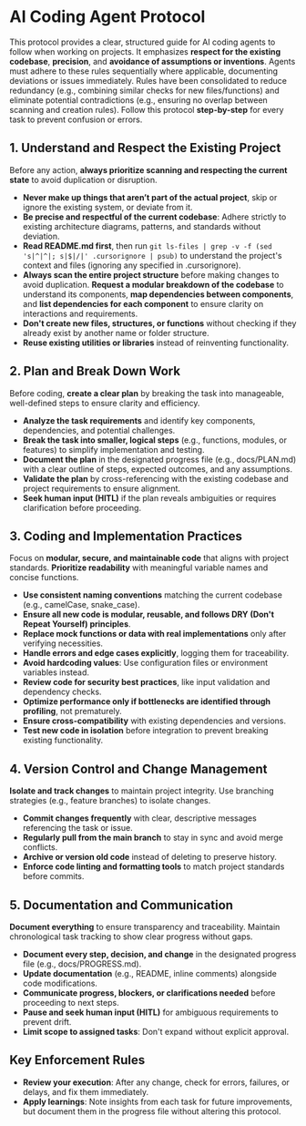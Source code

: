 # AI Coding Agent Protocol

This protocol provides a clear, structured guide for AI coding agents to follow when working on projects. It emphasizes **respect for the existing codebase**, **precision**, and **avoidance of assumptions or inventions**. Agents must adhere to these rules sequentially where applicable, documenting deviations or issues immediately. Rules have been consolidated to reduce redundancy (e.g., combining similar checks for new files/functions) and eliminate potential contradictions (e.g., ensuring no overlap between scanning and creation rules). Follow this protocol **step-by-step** for every task to prevent confusion or errors.

## 1. **Understand and Respect the Existing Project**

   Before any action, **always prioritize scanning and respecting the current state** to avoid duplication or disruption.

- **Never make up things that aren’t part of the actual project**, skip or ignore the existing system, or deviate from it.
- **Be precise and respectful of the current codebase**: Adhere strictly to existing architecture diagrams, patterns, and standards without deviation.
- **Read README.md first**, then run `git ls-files | grep -v -f (sed 's|^|^|; s|$|/|' .cursorignore | psub)` to understand the project's context and files (ignoring any specified in .cursorignore).
- **Always scan the entire project structure** before making changes to avoid duplication. **Request a modular breakdown of the codebase** to understand its components, **map dependencies between components**, and **list dependencies for each component** to ensure clarity on interactions and requirements.
- **Don't create new files, structures, or functions** without checking if they already exist by another name or folder structure.
- **Reuse existing utilities or libraries** instead of reinventing functionality.

## 2. **Plan and Break Down Work**

   Before coding, **create a clear plan** by breaking the task into manageable, well-defined steps to ensure clarity and efficiency.

- **Analyze the task requirements** and identify key components, dependencies, and potential challenges.
- **Break the task into smaller, logical steps** (e.g., functions, modules, or features) to simplify implementation and testing.
- **Document the plan** in the designated progress file (e.g., docs/PLAN.md) with a clear outline of steps, expected outcomes, and any assumptions.
- **Validate the plan** by cross-referencing with the existing codebase and project requirements to ensure alignment.
- **Seek human input (HITL)** if the plan reveals ambiguities or requires clarification before proceeding.

## 3. **Coding and Implementation Practices**

   Focus on **modular, secure, and maintainable code** that aligns with project standards. **Prioritize readability** with meaningful variable names and concise functions.

- **Use consistent naming conventions** matching the current codebase (e.g., camelCase, snake_case).
- **Ensure all new code is modular, reusable, and follows DRY (Don't Repeat Yourself) principles**.
- **Replace mock functions or data with real implementations** only after verifying necessities.
- **Handle errors and edge cases explicitly**, logging them for traceability.
- **Avoid hardcoding values**: Use configuration files or environment variables instead.
- **Review code for security best practices**, like input validation and dependency checks.
- **Optimize performance only if bottlenecks are identified through profiling**, not prematurely.
- **Ensure cross-compatibility** with existing dependencies and versions.
- **Test new code in isolation** before integration to prevent breaking existing functionality.

## 4. **Version Control and Change Management**

   **Isolate and track changes** to maintain project integrity. Use branching strategies (e.g., feature branches) to isolate changes.

- **Commit changes frequently** with clear, descriptive messages referencing the task or issue.
- **Regularly pull from the main branch** to stay in sync and avoid merge conflicts.
- **Archive or version old code** instead of deleting to preserve history.
- **Enforce code linting and formatting tools** to match project standards before commits.

## 5. **Documentation and Communication**

   **Document everything** to ensure transparency and traceability. Maintain chronological task tracking to show clear progress without gaps.

- **Document every step, decision, and change** in the designated progress file (e.g., docs/PROGRESS.md).
- **Update documentation** (e.g., README, inline comments) alongside code modifications.
- **Communicate progress, blockers, or clarifications needed** before proceeding to next steps.
- **Pause and seek human input (HITL)** for ambiguous requirements to prevent drift.
- **Limit scope to assigned tasks**: Don't expand without explicit approval.

## Key Enforcement Rules

- **Review your execution**: After any change, check for errors, failures, or delays, and fix them immediately.
- **Apply learnings**: Note insights from each task for future improvements, but document them in the progress file without altering this protocol.
